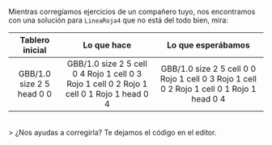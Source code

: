 Mientras corregíamos ejercicios de un compañero tuyo, nos encontramos con una solución para `LineaRoja4` que no está del todo bien, mira:

<table class= "table" style="width:100%">
  <thead>
  <tr>
    <th style="text-align: center">Tablero inicial</th>
    <th style="text-align: center">Lo que hace</th> 
    <th style="text-align: center">Lo que esperábamos</th>
  </tr>
  </thead>
  <tbody>
  <tr>
    <td style="text-align: center">  
      <gs-board>
        GBB/1.0
        size 2 5
        head 0 0
      </gs-board>
    </td>
    <td style="text-align: center">
      <gs-board>
        GBB/1.0
        size 2 5
        cell 0 4 Rojo 1
        cell 0 3 Rojo 1
        cell 0 2 Rojo 1
        cell 0 1 Rojo 1
        head 0 4
      </gs-board></td> 
    <td style="text-align: center">
      <gs-board>
        GBB/1.0
        size 2 5
        cell 0 0 Rojo 1
        cell 0 3 Rojo 1
        cell 0 2 Rojo 1
        cell 0 1 Rojo 1
        head 0 4
      </gs-board>
    </td>
  </tr>
  <tbody>
</table>

<br>
> ¿Nos ayudas a corregirla? Te dejamos el código en el editor.